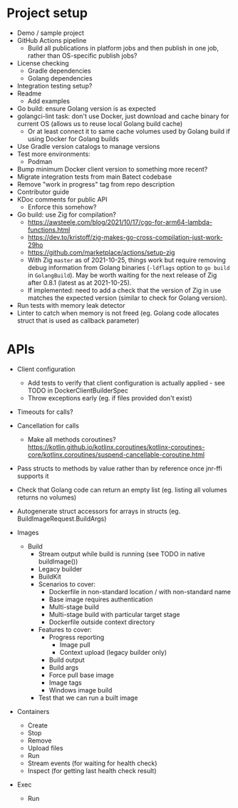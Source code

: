 # Project setup

* Demo / sample project
* GitHub Actions pipeline
  * Build all publications in platform jobs and then publish in one job, rather than OS-specific publish jobs?
* License checking
  * Gradle dependencies
  * Golang dependencies
* Integration testing setup?
* Readme
  * Add examples
* Go build: ensure Golang version is as expected
* golangci-lint task: don't use Docker, just download and cache binary for current OS (allows us to reuse local Golang build cache)
  * Or at least connect it to same cache volumes used by Golang build if using Docker for Golang builds
* Use Gradle version catalogs to manage versions
* Test more environments:
  * Podman
* Bump minimum Docker client version to something more recent?
* Migrate integration tests from main Batect codebase
* Remove "work in progress" tag from repo description
* Contributor guide
* KDoc comments for public API
  * Enforce this somehow?
* Go build: use Zig for compilation?
  * https://awsteele.com/blog/2021/10/17/cgo-for-arm64-lambda-functions.html
  * https://dev.to/kristoff/zig-makes-go-cross-compilation-just-work-29ho
  * https://github.com/marketplace/actions/setup-zig
  * With Zig `master` as of 2021-10-25, things work but require removing debug information from Golang binaries (`-ldflags` option to `go build` in `GolangBuild`). May be worth waiting for the next release of Zig after 0.8.1 (latest as at 2021-10-25).
  * If implemented: need to add a check that the version of Zig in use matches the expected version (similar to check for Golang version).
* Run tests with memory leak detector
* Linter to catch when memory is not freed (eg. Golang code allocates struct that is used as callback parameter)

# APIs

* Client configuration
  * Add tests to verify that client configuration is actually applied - see TODO in DockerClientBuilderSpec
  * Throw exceptions early (eg. if files provided don't exist)
* Timeouts for calls?
* Cancellation for calls
  * Make all methods coroutines? https://kotlin.github.io/kotlinx.coroutines/kotlinx-coroutines-core/kotlinx.coroutines/suspend-cancellable-coroutine.html
* Pass structs to methods by value rather than by reference once jnr-ffi supports it

* Check that Golang code can return an empty list (eg. listing all volumes returns no volumes)
* Autogenerate struct accessors for arrays in structs (eg. BuildImageRequest.BuildArgs)

* Images
  * Build
    * Stream output while build is running (see TODO in native buildImage())
    * Legacy builder
    * BuildKit
    * Scenarios to cover:
      * Dockerfile in non-standard location / with non-standard name
      * Base image requires authentication
      * Multi-stage build
      * Multi-stage build with particular target stage
      * Dockerfile outside context directory
    * Features to cover:
      * Progress reporting
        * Image pull
        * Context upload (legacy builder only)
      * Build output
      * Build args
      * Force pull base image
      * Image tags
      * Windows image build
    * Test that we can run a built image
* Containers
  * Create
  * Stop
  * Remove
  * Upload files
  * Run
  * Stream events (for waiting for health check)
  * Inspect (for getting last health check result)
* Exec
  * Run
